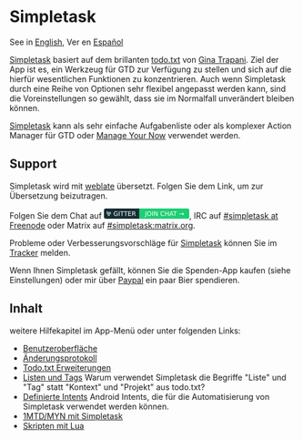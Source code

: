Simpletask
==========

See in [English](./index.en.md), Ver en [Español](./index.es.md)

[Simpletask](https://github.com/mpcjanssen/simpletask-android) basiert auf dem brillanten [todo.txt](http://todotxt.com) von [Gina Trapani](http://ginatrapani.org/). Ziel der App ist es, ein Werkzeug für GTD zur Verfügung zu stellen und sich auf die hierfür wesentlichen Funktionen zu konzentrieren. Auch wenn Simpletask durch eine Reihe von Optionen sehr flexibel angepasst werden kann, sind die Voreinstellungen so gewählt, dass sie im Normalfall unverändert bleiben können. 

[Simpletask](https://github.com/mpcjanssen/simpletask-android) kann als sehr einfache Aufgabenliste oder als komplexer Action Manager für GTD oder [Manage Your Now](./MYN.de.md) verwendet werden.

Support
-------

Simpletask wird mit [weblate](https://hosted.weblate.org/engage/simpletask/) übersetzt. Folgen Sie dem Link, um zur Übersetzung beizutragen.

Folgen Sie dem Chat auf [![Gitter](images/gitter.png)](https://gitter.im/mpcjanssen/simpletask-android), IRC auf [#simpletask at Freenode](https://webchat.freenode.net/?channels=simpletask) oder Matrix auf [#simpletask:matrix.org](https://matrix.to/#/#simpletask:matrix.org).

Probleme oder Verbesserungsvorschläge für [Simpletask](https://github.com/mpcjanssen/simpletask-android/) können Sie im [Tracker](https://github.com/mpcjanssen/simpletask-android/issues) melden.

Wenn Ihnen Simpletask gefällt, können Sie die Spenden-App kaufen (siehe Einstellungen) oder mir über [Paypal](https://www.paypal.com/cgi-bin/webscr?cmd=_donations&business=mpc%2ejanssen%40gmail%2ecom&lc=NL&item_name=mpcjanssen%2enl&item_number=Simpletask&currency_code=EUR&bn=PP%2dDonationsBF%3abtn_donateCC_LG%2egif%3aNonHosted) ein paar Bier spendieren.

Inhalt
-------
weitere Hilfekapitel im App-Menü oder unter folgenden Links:

- [Benutzeroberfläche](./ui.de.md)
- [Änderungsprotokoll](./changelog.en.md)
- [Todo.txt Erweiterungen](./extensions.de.md)
- [Listen und Tags](./listsandtags.de.md) Warum verwendet Simpletask die Begriffe "Liste" und "Tag" statt "Kontext" und "Projekt" aus todo.txt?
- [Definierte Intents](./intents.de.md) Android Intents, die für die Automatisierung von Simpletask verwendet werden können.
- [1MTD/MYN mit Simpletask](./MYN.de.md)
- [Skripten mit Lua](./script.de.md)
